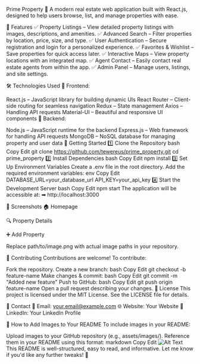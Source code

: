 Prime Property 🏡
A modern real estate web application built with React.js, designed to help users browse, list, and manage properties with ease.

🚀 Features
✅ Property Listings – View detailed property listings with images, descriptions, and amenities.
✅ Advanced Search – Filter properties by location, price, size, and type.
✅ User Authentication – Secure registration and login for a personalized experience.
✅ Favorites & Wishlist – Save properties for quick access later.
✅ Interactive Maps – View property locations with an integrated map.
✅ Agent Contact – Easily contact real estate agents from within the app.
✅ Admin Panel – Manage users, listings, and site settings.

🛠 Technologies Used
🔹 Frontend:

React.js – JavaScript library for building dynamic UIs
React Router – Client-side routing for seamless navigation
Redux – State management
Axios – Handling API requests
Material-UI – Beautiful and responsive UI components
🔹 Backend:

Node.js – JavaScript runtime for the backend
Express.js – Web framework for handling API requests
MongoDB – NoSQL database for managing property and user data
📌 Getting Started
1️⃣ Clone the Repository
bash
Copy
Edit
git clone https://github.com/tewereus/prime_property.git
cd prime_property
2️⃣ Install Dependencies
bash
Copy
Edit
npm install
3️⃣ Set Up Environment Variables
Create a .env file in the root directory.
Add the required environment variables:
env
Copy
Edit
DATABASE_URL=your_database_url
API_KEY=your_api_key
4️⃣ Start the Development Server
bash
Copy
Edit
npm start
The application will be accessible at:
➡ http://localhost:3000

📸 Screenshots
🏠 Homepage

🔍 Property Details

➕ Add Property

Replace path/to/image.png with actual image paths in your repository.

🤝 Contributing
Contributions are welcome! To contribute:

Fork the repository.
Create a new branch:
bash
Copy
Edit
git checkout -b feature-name
Make changes & commit:
bash
Copy
Edit
git commit -m "Added new feature"
Push to GitHub:
bash
Copy
Edit
git push origin feature-name
Open a pull request describing your changes.
📜 License
This project is licensed under the MIT License. See the LICENSE file for details.

📩 Contact
📧 Email: your.email@example.com
🌐 Website: Your Website
🔗 LinkedIn: Your LinkedIn Profile

📢 How to Add Images to Your README
To include images in your README:

Upload images to your GitHub repository (e.g., assets/images/).
Reference them in your README using this format:
markdown
Copy
Edit
![Alt Text](assets/images/homepage.png)
This README is well-structured, easy to read, and informative. Let me know if you'd like any further tweaks! 🚀
